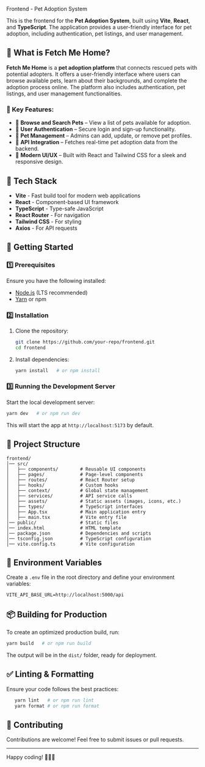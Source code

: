 Frontend - Pet Adoption System

This is the frontend for the **Pet Adoption System**, built using **Vite**, **React**, and **TypeScript**. The application provides a user-friendly interface for pet adoption, including authentication, pet listings, and user management.

## 🏡 What is **Fetch Me Home**?

**Fetch Me Home** is a **pet adoption platform** that connects rescued pets with potential adopters. It offers a user-friendly interface where users can browse available pets, learn about their backgrounds, and complete the adoption process online. The platform also includes authentication, pet listings, and user management functionalities.

### 🌟 Key Features:
- 🐾 **Browse and Search Pets** – View a list of pets available for adoption.
- 👤 **User Authentication** – Secure login and sign-up functionality.
- 💾 **Pet Management** – Admins can add, update, or remove pet profiles.
- 📌 **API Integration** – Fetches real-time pet adoption data from the backend.
- 🎨 **Modern UI/UX** – Built with React and Tailwind CSS for a sleek and responsive design.

## 📌 Tech Stack

- **Vite** - Fast build tool for modern web applications
- **React** - Component-based UI framework
- **TypeScript** - Type-safe JavaScript
- **React Router** - For navigation
- **Tailwind CSS** - For styling
- **Axios** - For API requests

## 🚀 Getting Started

### 1️⃣ Prerequisites

Ensure you have the following installed:
- [Node.js](https://nodejs.org/) (LTS recommended)
- [Yarn](https://yarnpkg.com/) or npm

### 2️⃣ Installation

1. Clone the repository:
   ```sh
   git clone https://github.com/your-repo/frontend.git
   cd frontend
   ```
2. Install dependencies:
   ```sh
   yarn install   # or npm install
   ```

### 3️⃣ Running the Development Server

Start the local development server:
   ```sh
   yarn dev   # or npm run dev
   ```
This will start the app at `http://localhost:5173` by default.

## 🔧 Project Structure

```
frontend/
│── src/
│   ├── components/        # Reusable UI components
│   ├── pages/             # Page-level components
│   ├── routes/            # React Router setup
│   ├── hooks/             # Custom hooks
│   ├── context/           # Global state management
│   ├── services/          # API service calls
│   ├── assets/            # Static assets (images, icons, etc.)
│   ├── types/             # TypeScript interfaces
│   ├── App.tsx            # Main application entry
│   ├── main.tsx           # Vite entry file
│── public/                # Static files
│── index.html             # HTML template
│── package.json           # Dependencies and scripts
│── tsconfig.json          # TypeScript configuration
│── vite.config.ts         # Vite configuration
```

## 🔐 Environment Variables

Create a `.env` file in the root directory and define your environment variables:

```
VITE_API_BASE_URL=http://localhost:5000/api
```

## 📦 Building for Production

To create an optimized production build, run:
   ```sh
   yarn build   # or npm run build
   ```
The output will be in the `dist/` folder, ready for deployment.

## ✅ Linting & Formatting

Ensure your code follows the best practices:
```sh
   yarn lint   # or npm run lint
   yarn format # or npm run format
```

## 🤝 Contributing

Contributions are welcome! Feel free to submit issues or pull requests.

---

Happy coding! 🐶🐱🎉

